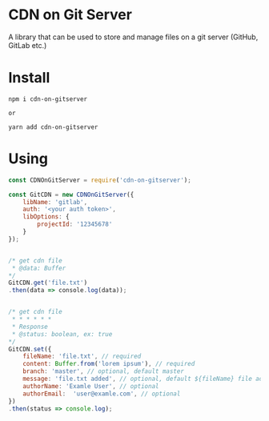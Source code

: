 # CDN on Git Server

A library that can be used to store and manage files on a git server (GitHub, GitLab etc.)

# Install

```
npm i cdn-on-gitserver

or 

yarn add cdn-on-gitserver
```

# Using

```javascript
const CDNOnGitServer = require('cdn-on-gitserver');

const GitCDN = new CDNOnGitServer({
    libName: 'gitlab',
    auth: '<your auth token>',
    libOptions: {
        projectId: '12345678'
    }
});


/* get cdn file
 * @data: Buffer
*/
GitCDN.get('file.txt')
.then(data => console.log(data));


/* get cdn file
 * * * * * *
 * Response
 * @status: boolean, ex: true
*/
GitCDN.set({
    fileName: 'file.txt', // required
    content: Buffer.from('lorem ipsum'), // required
    branch: 'master', // optional, default master
    message: 'file.txt added', // optional, default ${fileName} file added.
    authorName: 'Examle User', // optional
    authorEmail:  'user@examle.com', // optional
})
.then(status => console.log);
```